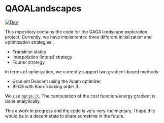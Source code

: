 # QAOALandscapes

<!-- [![Stable](https://img.shields.io/badge/docs-stable-blue.svg)](https://raimelmedina.github.io/QAOALandscapes/stable/) -->
[![Dev](https://img.shields.io/badge/docs-dev-blue.svg)](https://raimelmedina.github.io/QAOALandscapes/dev/)

This repository contains the code for the QAOA landscape exploration project. Currently, we have implemented three different initialization and optimization strategies:

- Transition states
- Interpolation (Interp) strategy
- Fourier strategy

In terms of optimization, we currently support two gradient-based methods: 
- Gradient Descent using the Adam optimizer
- BFGS with BackTracking order 3. 

We use [`Optim.jl`](https://julianlsolvers.github.io/Optim.jl/stable/). The computation of the cost function/energy gradient is done analytically. 

This a work in progress and the code is very very rudimentary. I hope this would be in a decent state to share sometime in the future. 